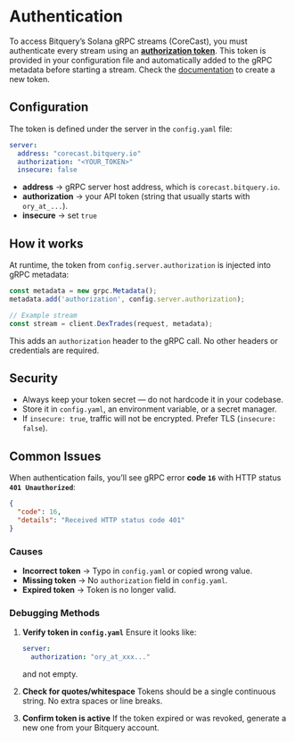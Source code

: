 # Authentication

To access Bitquery’s Solana gRPC streams (CoreCast), you must authenticate every stream using an **[authorization token](https://account.bitquery.io/user/api_v2/access_tokens)**. This token is provided in your configuration file and automatically added to the gRPC metadata before starting a stream. Check the [documentation](https://docs.bitquery.io/docs/authorisation/how-to-generate/) to create a new token.

## Configuration

The token is defined under the server in the `config.yaml` file:

```yaml
server:
  address: "corecast.bitquery.io"
  authorization: "<YOUR_TOKEN>"
  insecure: false
```

* **address** → gRPC server host address, which is `corecast.bitquery.io`.
* **authorization** → your API token (string that usually starts with `ory_at_...`). 
* **insecure** → set `true` 

## How it works

At runtime, the token from `config.server.authorization` is injected into gRPC metadata:

```js
const metadata = new grpc.Metadata();
metadata.add('authorization', config.server.authorization);

// Example stream
const stream = client.DexTrades(request, metadata);
```

This adds an `authorization` header to the gRPC call. No other headers or credentials are required.

## Security

* Always keep your token secret — do not hardcode it in your codebase.
* Store it in `config.yaml`, an environment variable, or a secret manager.
* If `insecure: true`, traffic will not be encrypted. Prefer TLS (`insecure: false`).

## Common Issues

When authentication fails, you’ll see gRPC error **code `16`** with HTTP status **`401 Unauthorized`**:

```json
{
  "code": 16,
  "details": "Received HTTP status code 401"
}
```

### Causes

* **Incorrect token** → Typo in `config.yaml` or copied wrong value.
* **Missing token** → No `authorization` field in `config.yaml`.
* **Expired token** → Token is no longer valid.

### Debugging Methods

1. **Verify token in `config.yaml`**
   Ensure it looks like:

   ```yaml
   server:
     authorization: "ory_at_xxx..."
   ```

   and not empty.

2. **Check for quotes/whitespace**
   Tokens should be a single continuous string. No extra spaces or line breaks.

3. **Confirm token is active**
   If the token expired or was revoked, generate a new one from your Bitquery account.
